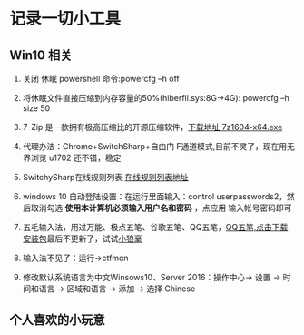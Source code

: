 # 记录一切小工具

## Win10 相关

1. 关闭 休眠 powershell 命令:powercfg –h off

1. 将休眠文件直接压缩到内存容量的50%(hiberfil.sys:8G->4G): powercfg –h size 50

1. 7-Zip 是一款拥有极高压缩比的开源压缩软件，[下载地址 7z1604-x64.exe](http://www.7-zip.org/a/7z1604-x64.exe)

1. 代理办法：Chrome+SwitchSharp+自由门 F通道模式,目前不灵了，现在用无界浏览 u1702 还不错，稳定

1. SwitchySharp在线规则列表 [在线规则列表地址](https://link.zhihu.com/?target=https%3A//raw.githubusercontent.com/gfwlist/gfwlist/master/gfwlist.txt)

1. windows 10 自动登陆设置：在运行里面输入：control userpasswords2，然后取消勾选 **使用本计算机必须输入用户名和密码** ，点应用 输入帐号密码即可

1. 五毛输入法，用过万能、极点五笔、谷歌五笔、QQ五笔，[QQ五笔,点击下载安装包](http://sw.bos.baidu.com/sw-search-sp/software/0256133e91a72/QQWubi_Setup_2.2.339.400.exe)最后不更新了，试试[小狼毫](http://rime.im/download/)

1. 输入法不见了：运行->ctfmon

1. 修改默认系统语言为中文Winsows10、Server 2016：操作中心-> 设置 -> 时间和语言 -> 区域和语言 -> 添加 -> 选择 Chinese

## 个人喜欢的小玩意

